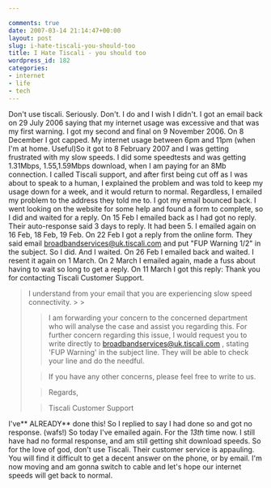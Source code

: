 ```yaml
---

comments: true
date: 2007-03-14 21:14:47+00:00
layout: post
slug: i-hate-tiscali-you-should-too
title: I Hate Tiscali - you should too
wordpress_id: 182
categories:
- internet
- life
- tech
---
```


Don't use tiscali. Seriously. Don't. I do and I wish I didn't. I got an email back on 29 July 2006 saying that my internet usage was excessive and that was my first warning. I got my second and final on 9 November 2006. On 8 December I got capped. My internet usage between 6pm and 11pm (when I'm at home. Useful)So it got to 8 February 2007 and I was getting frustrated with my slow speeds. I did some speedtests and was getting 1.31Mbps, 1.55,1.59Mbps download, when I am paying for an 8Mb connection.
I called Tiscali support, and after first being cut off as I was about to speak to a human, I explained the problem and was told to keep my usage down for a week, and it would return to normal. Regardless, I emailed my problem to the address they told me to. I got my email bounced back. I went looking on the website for some help and found a form to complete, so I did and waited for a reply. On 15 Feb I emailed back as I had got no reply. Their auto-response said 3 days to reply. It had been 5. I emailed again on 16 Feb, 18 Feb, 19 Feb. On 22 Feb I got a reply from the online form. They said email broadbandservices@uk.tiscali.com and put "FUP Warning 1/2" in the subject. So I did. And I waited. On 26 Feb I emailed back and waited. I resent it again on 1 March. On 2 March I emailed again, made a fuss about having to wait so long to get a reply. On 11 March I got this reply:
Thank you for contacting Tiscali Customer Support.




<blockquote>I understand from your email that you are experiencing slow speed connectivity.
>
>

>
> I am forwarding your concern to the concerned department who will analyse the case and assist you regarding this. For further concern regarding this issue, I would request you to write directly to broadbandservices@uk.tiscali.com , stating 'FUP Warning' in the subject line. They will be able to check your line and do the needful.
>
>

>
> If you have any other concerns, please feel free to write to us.
>
>

>
> Regards,
>
>

>
> Tiscali Customer Support
>
> </blockquote>




I've** ALREADY** done this!
So I replied to say I had done so and got no response. (wafs!)
So today I've emailed again. For the _13th_ time now. I still have had no formal response, and am still getting shit download speeds.
So for the love of god, don't use Tiscali. Their customer service is appauling. You will find it difficult to get a decent answer on the phone, or by email.
I'm now moving and am gonna switch to cable and let's hope our internet speeds will get back to normal.
